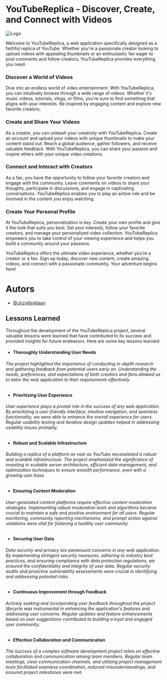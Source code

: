 # YouTubeReplica - Discover, Create, and Connect with Videos

![Logo](https://87252.stu.sd-lab.nl/GitHub/YoutubeReplica.PNG)

Welcome to YouTubeReplica, a web application specifically designed as a faithful replica of YouTube. Whether you're a passionate creator looking to upload videos with appealing thumbnails or an enthusiastic fan eager to post comments and follow creators, YouTubeReplica provides everything you need.

### Discover a World of Videos

Dive into an endless world of video entertainment. With YouTubeReplica, you can intuitively browse through a wide range of videos. Whether it's music videos, tutorials, vlogs, or films, you're sure to find something that aligns with your interests. Be inspired by engaging content and explore new favorite creators.

### Create and Share Your Videos

As a creator, you can unleash your creativity with YouTubeReplica. Create an account and upload your videos with unique thumbnails to make your content stand out. Reach a global audience, gather followers, and receive valuable feedback. With YouTubeReplica, you can share your passion and inspire others with your unique video creations.

### Connect and Interact with Creators

As a fan, you have the opportunity to follow your favorite creators and engage with the community. Leave comments on videos to share your thoughts, participate in discussions, and engage in captivating conversations. YouTubeReplica enables you to play an active role and be involved in the content you enjoy watching.

### Create Your Personal Profile

At YouTubeReplica, personalization is key. Create your own profile and give it the look that suits you best. Set your interests, follow your favorite creators, and manage your personalized video collection. YouTubeReplica empowers you to take control of your viewing experience and helps you build a community around your passions.

YouTubeReplica offers the ultimate video experience, whether you're a creator or a fan. Sign up today, discover new content, create amazing videos, and connect with a passionate community. Your adventure begins here!


# Autors

- [@JirzyKerklaan](https://www.github.com/JirzyKerklaan)

## Lessons Learned

Throughout the development of the YouTubeReplica project, several valuable lessons were learned that have contributed to its success and provided insights for future endeavors. Here are some key lessons learned:

* #### Thoroughly Understanding User Needs
###### The project highlighted the importance of conducting in-depth research and gathering feedback from potential users early on. Understanding the needs, preferences, and expectations of both creators and fans allowed us to tailor the web application to their requirements effectively.

* #### Prioritizing User Experience
###### User experience plays a pivotal role in the success of any web application. By prioritizing a user-friendly interface, intuitive navigation, and seamless functionality, we were able to enhance the overall experience for users. Regular usability testing and iterative design updates helped in addressing usability issues promptly.

* #### Robust and Scalable Infrastructure
###### Building a replica of a platform as vast as YouTube necessitated a robust and scalable infrastructure. The project emphasized the significance of investing in scalable server architecture, efficient data management, and optimization techniques to ensure smooth performance, even with a growing user base.

* #### Ensuring Content Moderation
###### User-generated content platforms require effective content moderation strategies. Implementing robust moderation tools and algorithms became crucial to maintain a safe and positive environment for all users. Regular monitoring, community reporting mechanisms, and prompt action against violations were vital for fostering a healthy user community.

* #### Securing User Data
###### Data security and privacy are paramount concerns in any web application. By implementing stringent security measures, adhering to industry best practices, and ensuring compliance with data protection regulations, we ensured the confidentiality and integrity of user data. Regular security audits and proactive vulnerability assessments were crucial in identifying and addressing potential risks.

* #### Continuous Improvement through Feedback
###### Actively seeking and incorporating user feedback throughout the project lifecycle was instrumental in enhancing the application's features and addressing user concerns. Regular updates and feature enhancements based on user suggestions contributed to building a loyal and engaged user community.

* #### Effective Collaboration and Communication
###### The success of a complex software development project relies on effective collaboration and communication among team members. Regular team meetings, clear communication channels, and utilizing project management tools facilitated seamless coordination, reduced misunderstandings, and ensured project milestones were met.
